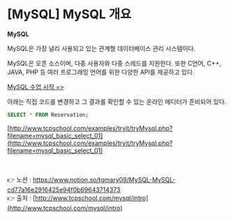 # [**MySQL] MySQL 개요**

**MySQL**

MySQL은 가장 널리 사용되고 있는 관계형 데이터베이스 관리 시스템이다.

MySQL은 오픈 소스이며, 다중 사용자와 다중 스레드를 지원한다.
또한 C언어, C++, JAVA, PHP 등 여러 프로그래밍 언어를 위한 다양한 API를 제공하고 있다.

[MySQL 수업 시작 =>](http://www.tcpschool.com/mysql/mysql_intro_intro)

아래는 직접 코드를 변경하고 그 결과를 확인할 수 있는 온라인 에디터가 준비되어 있다.

```sql
SELECT * FROM Reservation;
```

[http://www.tcpschool.com/examples/tryit/tryMysql.php?filename=mysql_basic_select_01](http://www.tcpschool.com/examples/tryit/tryMysql.php?filename=mysql_basic_select_01)

<br><br>
👉 노션 : https://www.notion.so/tgmary09/MySQL-MySQL-cd77a16e2916425e94f0b69643714373
<br>
👉 출처 : [http://www.tcpschool.com/mysql/intro](http://www.tcpschool.com/mysql/intro)
